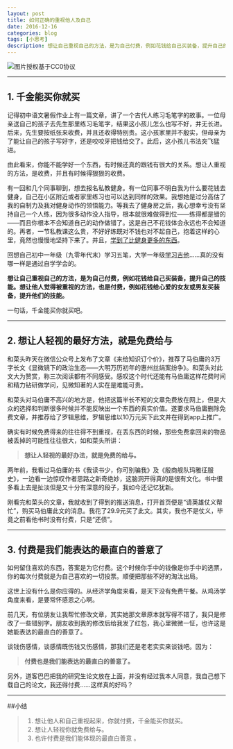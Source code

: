 ```yaml
---
layout: post
title: 如何正确的重视他人及自己
date: 2016-12-16
categories: blog
tags: [小思考]
description: 想让自己重视自己的方法，是为自己付费，例如花钱给自己买装备，提升自己的技能。想让他人觉得被重视的方法，也是付费，例如花钱给心爱的女友或男友买装备，提升他们的技能。
---
```


![ 图片授权基于CC0协议 ](http://upload-images.jianshu.io/upload_images/147665-77af533fe2a279d2.jpeg?imageMogr2/auto-orient/strip%7CimageView2/2/w/1240)

***
## 1. 千金能买你就买
记得初中语文暑假作业上有一篇文章，讲了一个古代人练习毛笔字的故事。一位母亲送自己的孩子去先生那里练习毛笔字，结果这小孩儿怎么也写不好，并无长进。后来，先生要按纸张来收费，并且还收得特别贵。这小孩家里并不殷实，但母亲为了能让自己的孩子写好字，还是咬咬牙把钱给交了。此后，这小孩儿书法突飞猛进。

由此看来，你能不能学好一个东西，有时候还真的跟钱有很大的关系。想让人重视的方法，是收费，并且有时候得狠狠的收费。

有一回和几个同事聊到，想去报名私教健身。有一位同事不明白我为什么要花钱去健身，自己在小区附近或者家里练习也可以达到同样的效果。我想她是过分高估了我的自制力及我对健身动作的领悟能力。等我去了健身房之后，我心想幸亏没有坚持自己一个人练，因为很多动作没人指导，根本就很难做得到位——练得都是错的——而且你根本不会知道自己的动作做错了。这是自己不花钱体会永远也不会知道的。再者，一节私教课这么贵，不好好练既对不钱也对不起自己，抱着这样的心里，竟然也慢慢地坚持下来了。并且，[学到了比健身更多的东西](http://www.jianshu.com/p/03bfa5ea8ce6)。

回想自己初中一年级（九零年代末）学习五笔，大学一年级[学习吉他](http://www.jianshu.com/p/9c0c54b782e8)……真的没有哪一样是通过自学学会的。

**想让自己重视自己的方法，是为自己付费，例如花钱给自己买装备，提升自己的技能。想让他人觉得被重视的方法，也是付费，例如花钱给心爱的女友或男友买装备，提升他们的技能。**

一句话，千金能买你就买吧。
***

## 2. 想让人轻视的最好方法，就是免费给与
和菜头昨天在微信公众号上发布了文章《来给知识订个价》，推荐了马伯庸的3万字长文《显微镜下的政治生态——大明万历初年的惠州丝绢案纷争》。和菜头对此文大为赞赏，称三次阅读都有不同感受。感叹这个时代还能有马伯庸这样花费时间和精力钻研做学问，见微知著的人实在是难能可贵。

和菜头对马伯庸不高兴的地方是，他把这篇半长不短的文章免费放在网上，但是大众的选择和判断很多时候并不能反映出一个东西的真实价值。遂要求马伯庸删除免费文章，并推荐给了罗辑思维，罗辑思维以10万元买下此文并在得到app上推广。

确实有时候免费得来的往往得不到重视，在丢东西的时候，那些免费拿回来的物品被丢掉的可能性往往很大，如和菜头所讲：
> **想让人轻视的最好办法，就是免费的给与。**

两年前，我看过马伯庸的书《我读书少，你可别骗我》及《殷商舰队玛雅征服史》，一边看一边惊叹作者思路之新奇绝妙，这脑洞开得真的是很有文化。书中很多看上去是扯淡但是又十分有深意的段子，我如今还记忆犹新。

刚看完和菜头的文章，我就收到了得到的推送消息，打开首页便是“请英雄仗义帮忙”，购买马伯庸此文的消息。我花了29.9元买了此文。其实，我也不是仗义，毕竟之前看他书时没有付费，只是“还债”。
***

## 3. 付费是我们能表达的最直白的善意了
如何留住喜欢的东西，答案是为它付费。这个时候你手中的钱像是你手中的选票，你的每次付费就是为自己喜欢的一切投票。顺便把那些不好的淘汰出局。

这世上没有什么是你应得的。从经济学角度来看，是天下没有免费午餐。从鸡汤学角度来看，是要常怀感恩之心啊。

前几天，有位朋友让我帮忙修改文章，其实她那文章原本就写得不错了，我只是修改了一些错别字。朋友收到我的修改后给我发了红包，我心里微微一怔，也许这是她能表达的最直白的善意了。

谈钱伤感情，谈感情既伤钱又伤感情，那我们还是老老实实来谈钱吧。因为：
> **付费也是我们能表达的最直白的善意了。**

另外，道客巴巴把我的研究生论文放在上面，并没有经过我本人同意，我自己想下载自己的论文，我还得付费……这样真的好吗？

***
##小结
> 1. 想让他人和自己重视起来，你就付费，千金能买你就买。
> 2. 想让人轻视你就免费给与。
> 3. 也许付费是我们能体现的最直白善意 。
